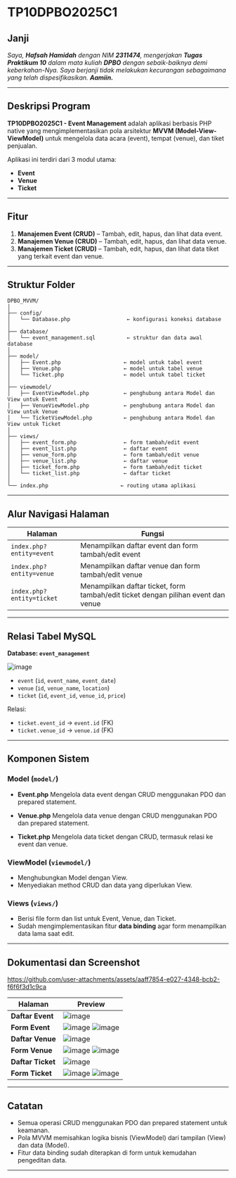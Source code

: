 # TP10DPBO2025C1

## Janji

*Saya, **Hafsah Hamidah** dengan NIM **2311474**, mengerjakan **Tugas Praktikum 10** dalam mata kuliah **DPBO** dengan sebaik-baiknya demi keberkahan-Nya.
Saya berjanji tidak melakukan kecurangan sebagaimana yang telah dispesifikasikan. **Aamiin.***

---

## Deskripsi Program

**TP10DPBO2025C1 - Event Management** adalah aplikasi berbasis PHP native yang mengimplementasikan pola arsitektur **MVVM (Model-View-ViewModel)** untuk mengelola data acara (event), tempat (venue), dan tiket penjualan.

Aplikasi ini terdiri dari 3 modul utama:

* **Event**
* **Venue**
* **Ticket**

---

## Fitur

1. **Manajemen Event (CRUD)** – Tambah, edit, hapus, dan lihat data event.
2. **Manajemen Venue (CRUD)** – Tambah, edit, hapus, dan lihat data venue.
3. **Manajemen Ticket (CRUD)** – Tambah, edit, hapus, dan lihat data tiket yang terkait event dan venue.

---

## Struktur Folder

```
DPBO_MVVM/
│
├── config/
│   └── Database.php                  ← konfigurasi koneksi database
│
├── database/
│   └── event_management.sql          ← struktur dan data awal database
│
├── model/
│   ├── Event.php                    ← model untuk tabel event
│   ├── Venue.php                    ← model untuk tabel venue
│   └── Ticket.php                   ← model untuk tabel ticket
│
├── viewmodel/
│   ├── EventViewModel.php           ← penghubung antara Model dan View untuk Event
│   ├── VenueViewModel.php           ← penghubung antara Model dan View untuk Venue
│   └── TicketViewModel.php          ← penghubung antara Model dan View untuk Ticket
│
├── views/
│   ├── event_form.php               ← form tambah/edit event
│   ├── event_list.php               ← daftar event
│   ├── venue_form.php               ← form tambah/edit venue
│   ├── venue_list.php               ← daftar venue
│   ├── ticket_form.php              ← form tambah/edit ticket
│   └── ticket_list.php              ← daftar ticket
│
└── index.php                       ← routing utama aplikasi
```

---

## Alur Navigasi Halaman

| Halaman                   | Fungsi                                                                            |
| ------------------------- | --------------------------------------------------------------------------------- |
| `index.php?entity=event`  | Menampilkan daftar event dan form tambah/edit event                               |
| `index.php?entity=venue`  | Menampilkan daftar venue dan form tambah/edit venue                               |
| `index.php?entity=ticket` | Menampilkan daftar ticket, form tambah/edit ticket dengan pilihan event dan venue |

---

## Relasi Tabel MySQL

**Database: `event_management`**

![image](https://github.com/user-attachments/assets/24e589fb-3c93-401f-beb8-3ffae233f51a)


* `event` (`id`, `event_name`, `event_date`)
* `venue` (`id`, `venue_name`, `location`)
* `ticket` (`id`, `event_id`, `venue_id`, `price`)

Relasi:

* `ticket.event_id` → `event.id` (FK)
* `ticket.venue_id` → `venue.id` (FK)

---

## Komponen Sistem

### Model (`model/`)

* **Event.php**
  Mengelola data event dengan CRUD menggunakan PDO dan prepared statement.

* **Venue.php**
  Mengelola data venue dengan CRUD menggunakan PDO dan prepared statement.

* **Ticket.php**
  Mengelola data ticket dengan CRUD, termasuk relasi ke event dan venue.

### ViewModel (`viewmodel/`)

* Menghubungkan Model dengan View.
* Menyediakan method CRUD dan data yang diperlukan View.

### Views (`views/`)

* Berisi file form dan list untuk Event, Venue, dan Ticket.
* Sudah mengimplementasikan fitur **data binding** agar form menampilkan data lama saat edit.

---

## Dokumentasi dan Screenshot


https://github.com/user-attachments/assets/aaff7854-e027-4348-bcb2-f6f6f3d1c9ca


| Halaman           | Preview                                     |
| ----------------- | ------------------------------------------- |
| **Daftar Event**  | ![image](https://github.com/user-attachments/assets/485245f7-821d-448c-a117-778934da91b6)  |
| **Form Event**    | ![image](https://github.com/user-attachments/assets/31568ca3-20fb-41de-b6bf-4e5e3c1f4516) ![image](https://github.com/user-attachments/assets/82aa45d7-4093-45bb-9f85-cf06aa6e582d)  |
| **Daftar Venue**  | ![image](https://github.com/user-attachments/assets/812a2668-f1cf-4437-9fa7-54ec3918551c) |
| **Form Venue**    | ![image](https://github.com/user-attachments/assets/82e71696-af1f-456d-8e5c-85801e718b25) ![image](https://github.com/user-attachments/assets/3b9074b4-fec7-41bf-91ca-a801b1086430) |
| **Daftar Ticket** | ![image](https://github.com/user-attachments/assets/45491922-d4e1-4bff-884b-f74169466eab) |
| **Form Ticket**   | ![image](https://github.com/user-attachments/assets/b02ab2a5-3dc5-47f2-8c55-5144627fd620) ![image](https://github.com/user-attachments/assets/e51209a4-8750-4838-89d3-df8cdec18f26) |

---

## Catatan

* Semua operasi CRUD menggunakan PDO dan prepared statement untuk keamanan.
* Pola MVVM memisahkan logika bisnis (ViewModel) dari tampilan (View) dan data (Model).
* Fitur data binding sudah diterapkan di form untuk kemudahan pengeditan data.

---
